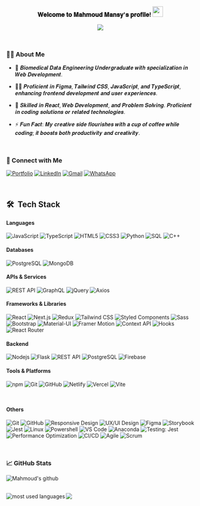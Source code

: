 

  <h3 align="center">
𝐖𝐞𝐥𝐜𝐨𝐦𝐞 𝐭𝐨 𝐌𝐚𝐡𝐦𝐨𝐮𝐝 𝐌𝐚𝐧𝐬𝐲'𝐬 𝐩𝐫𝐨𝐟𝐢𝐥𝐞!
  <img src="https://media.giphy.com/media/hvRJCLFzcasrR4ia7z/giphy.gif" width="28">
</h3>

<p align="center">
  <a href="https://github.com/DenverCoder1/readme-typing-svg"><img src="https://readme-typing-svg.herokuapp.com/?lines=𝑭𝒓𝒐𝒏𝒕𝒆𝒏𝒅%20𝑫𝒆𝒗𝒆𝒍𝒐𝒑𝒆𝒓%20;𝑨𝒍𝒘𝒂𝒚𝒔%20𝒍𝒆𝒂𝒓𝒏𝒊𝒏𝒈%20𝒏𝒆𝒘%20𝒕𝒆𝒄𝒉𝒏𝒐𝒍𝒐𝒈𝒊𝒆𝒔;𝑩𝒊𝒐𝒎𝒆𝒅𝒊𝒄𝒂𝒍%20𝑫𝒂𝒕𝒂%20𝑬𝒏𝒈𝒊𝒏𝒆𝒆𝒓𝒊𝒏𝒈%20𝑼𝒏𝒅𝒆𝒓𝒈𝒓𝒂𝒅𝒖𝒂𝒕𝒆&font=Fira%20Code&center=true&width=600&height=45&color=f75c7e&vCenter=true&size=22"></a>
</p> 
<br>

### 🙋‍♂️ About Me

- 🏢 𝑩𝒊𝒐𝒎𝒆𝒅𝒊𝒄𝒂𝒍 𝑫𝒂𝒕𝒂 𝑬𝒏𝒈𝒊𝒏𝒆𝒆𝒓𝒊𝒏𝒈 𝑼𝒏𝒅𝒆𝒓𝒈𝒓𝒂𝒅𝒖𝒂𝒕𝒆 𝒘𝒊𝒕𝒉 𝒔𝒑𝒆𝒄𝒊𝒂𝒍𝒊𝒛𝒂𝒕𝒊𝒐𝒏 𝒊𝒏 𝑾𝒆𝒃 𝑫𝒆𝒗𝒆𝒍𝒐𝒑𝒎𝒆𝒏𝒕.

- 👨‍💻 𝑷𝒓𝒐𝒇𝒊𝒄𝒊𝒆𝒏𝒕 𝒊𝒏 𝑭𝒊𝒈𝒎𝒂, 𝑻𝒂𝒊𝒍𝒘𝒊𝒏𝒅 𝑪𝑺𝑺, 𝑱𝒂𝒗𝒂𝑺𝒄𝒓𝒊𝒑𝒕, 𝒂𝒏𝒅 𝑻𝒚𝒑𝒆𝑺𝒄𝒓𝒊𝒑𝒕, 𝒆𝒏𝒉𝒂𝒏𝒄𝒊𝒏𝒈 𝒇𝒓𝒐𝒏𝒕𝒆𝒏𝒅 𝒅𝒆𝒗𝒆𝒍𝒐𝒑𝒎𝒆𝒏𝒕 𝒂𝒏𝒅 𝒖𝒔𝒆𝒓 𝒆𝒙𝒑𝒆𝒓𝒊𝒆𝒏𝒄𝒆𝒔.

- 💬 𝑺𝒌𝒊𝒍𝒍𝒆𝒅 𝒊𝒏 𝑹𝒆𝒂𝒄𝒕, 𝑾𝒆𝒃 𝑫𝒆𝒗𝒆𝒍𝒐𝒑𝒎𝒆𝒏𝒕, 𝒂𝒏𝒅 𝑷𝒓𝒐𝒃𝒍𝒆𝒎 𝑺𝒐𝒍𝒗𝒊𝒏𝒈. 𝑷𝒓𝒐𝒇𝒊𝒄𝒊𝒆𝒏𝒕 𝒊𝒏 𝒄𝒐𝒅𝒊𝒏𝒈 𝒔𝒐𝒍𝒖𝒕𝒊𝒐𝒏𝒔 𝒐𝒓 𝒓𝒆𝒍𝒂𝒕𝒆𝒅 𝒕𝒆𝒄𝒉𝒏𝒐𝒍𝒐𝒈𝒊𝒆𝒔.

- ⚡ 𝑭𝒖𝒏 𝑭𝒂𝒄𝒕: 𝑴𝒚 𝒄𝒓𝒆𝒂𝒕𝒊𝒗𝒆 𝒔𝒊𝒅𝒆 𝒇𝒍𝒐𝒖𝒓𝒊𝒔𝒉𝒆𝒔 𝒘𝒊𝒕𝒉 𝒂 𝒄𝒖𝒑 𝒐𝒇 𝒄𝒐𝒇𝒇𝒆𝒆 𝒘𝒉𝒊𝒍𝒆 𝒄𝒐𝒅𝒊𝒏𝒈; 𝒊𝒕 𝒃𝒐𝒐𝒔𝒕𝒔 𝒃𝒐𝒕𝒉 𝒑𝒓𝒐𝒅𝒖𝒄𝒕𝒊𝒗𝒊𝒕𝒚 𝒂𝒏𝒅 𝒄𝒓𝒆𝒂𝒕𝒊𝒗𝒊𝒕𝒚.

<br>


### 📧 Connect with Me
[![Portfolio](https://img.shields.io/badge/-Portfolio-0077B5?style=flat&logo=&logoColor=black)](https://mahmoud-mansy-portfolio.netlify.app/)
[![LinkedIn](https://img.shields.io/badge/-LINKEDIN-0077B5?style=flat&logo=linkedin&logoColor=white)](https://www.linkedin.com/in/mahmoud-mansy-a189a5232/)
[![Gmail](https://img.shields.io/badge/-GMAIL-D14836?style=flat&logo=gmail&logoColor=white)](mahmoud2abdalfattah@gmail.com)
[![WhatsApp](https://img.shields.io/badge/WhatsApp-%230077B5.svg?logo=whatsapp&logoColor=white)](https://wa.me/201010352387) 

<br>


## 🛠 &nbsp;Tech Stack

#### Languages
![JavaScript](https://img.shields.io/badge/-JavaScript-F7DF1E?style=flat&logo=javascript&logoColor=000000)
![TypeScript](https://img.shields.io/badge/-TypeScript-3178C6?style=flat&logo=typescript&logoColor=ffffff)
![HTML5](https://img.shields.io/badge/-HTML5-E34F26?style=flat&logo=html5&logoColor=ffffff)
![CSS3](https://img.shields.io/badge/-CSS3-1572B6?style=flat&logo=css3&logoColor=ffffff)
![Python](https://img.shields.io/badge/-Python-3776AB?style=flat&logo=python&logoColor=ffffff)
![SQL](https://img.shields.io/badge/-SQL-4169E1?style=flat&logo=postgresql&logoColor=ffffff)
![C++](https://img.shields.io/badge/-C++-00599C?style=flat&logo=c%2B%2B&logoColor=ffffff)
<br>

#### Databases
![PostgreSQL](https://img.shields.io/badge/-PostgreSQL-336791?style=flat&logo=postgresql&logoColor=ffffff)
![MongoDB](https://img.shields.io/badge/-MongoDB-47A248?style=flat&logo=mongodb&logoColor=ffffff)
<br>

#### APIs & Services
![REST API](https://img.shields.io/badge/-REST_API-009688?style=flat&logo=rest&logoColor=ffffff)
![GraphQL](https://img.shields.io/badge/-GraphQL-E10098?style=flat&logo=graphql&logoColor=ffffff)
![jQuery](https://img.shields.io/badge/-jQuery-0769AD?style=flat&logo=jquery&logoColor=ffffff)
![Axios](https://img.shields.io/badge/-Axios-5A29E4?style=flat&logo=axios&logoColor=ffffff)
<br>


#### Frameworks & Libraries
![React](https://img.shields.io/badge/-React-61DAFB?style=flat&logo=react&logoColor=ffffff)
![Next.js](https://img.shields.io/badge/-Next.js-000000?style=flat&logo=next.js&logoColor=ffffff)
![Redux](https://img.shields.io/badge/-Redux-764ABC?style=flat&logo=redux&logoColor=ffffff)
![Tailwind CSS](https://img.shields.io/badge/-Tailwind_CSS-38B2AC?style=flat&logo=tailwind-css&logoColor=ffffff)
![Styled Components](https://img.shields.io/badge/-Styled_Components-DB7093?style=flat&logo=styled-components&logoColor=ffffff)
![Sass](https://img.shields.io/badge/-Sass-CC6699?style=flat&logo=sass&logoColor=ffffff)
![Bootstrap](https://img.shields.io/badge/-Bootstrap-7952B3?style=flat&logo=bootstrap&logoColor=ffffff)
![Material-UI](https://img.shields.io/badge/-Material--UI-0081CB?style=flat&logo=material-ui&logoColor=ffffff)
![Framer Motion](https://img.shields.io/badge/-Framer_Motion-0055FF?style=flat&logo=framer&logoColor=ffffff)
![Context API](https://img.shields.io/badge/-Context_API-61DAFB?style=flat&logo=react&logoColor=ffffff)
![Hooks](https://img.shields.io/badge/-Hooks-61DAFB?style=flat&logo=react&logoColor=ffffff)
![React Router](https://img.shields.io/badge/-React_Router-CA4245?style=flat&logo=react-router&logoColor=ffffff)
<br>

#### Backend
![Nodejs](https://img.shields.io/badge/-Nodejs-339933?style=flat&logo=Node.js&logoColor=ffffff)
![Flask](https://img.shields.io/badge/Flask-%23404d59.svg?style=flat&logo=Flask&logoColor=%2361DAFB)
![REST API](https://img.shields.io/badge/-REST_API-009688?style=flat&logo=rest&logoColor=ffffff)
![PostgreSQL](https://img.shields.io/badge/-PostgreSQL-336791?style=flat&logo=postgresql)
![Firebase](https://img.shields.io/badge/-Firebase-FFCA28?style=flat&logo=firebase&logoColor=ffffff)
<br>

#### Tools & Platforms
![npm](https://img.shields.io/badge/-npm-CB3837?style=flat&logo=npm&logoColor=ffffff)
![Git](https://img.shields.io/badge/-Git-F05032?style=flat&logo=git&logoColor=ffffff)
![GitHub](https://img.shields.io/badge/-GitHub-181717?style=flat&logo=github&logoColor=ffffff)
![Netlify](https://img.shields.io/badge/-Netlify-00C7B7?style=flat&logo=netlify&logoColor=ffffff)
![Vercel](https://img.shields.io/badge/-Vercel-000000?style=flat&logo=vercel&logoColor=ffffff)
![Vite](https://img.shields.io/badge/-Vite-646CFF?style=flat&logo=vite&logoColor=ffffff)

<br>

#### Others
![Git](https://img.shields.io/badge/-Git-%23F05032?style=flat&logo=git&logoColor=%23ffffff)
![GitHub](https://img.shields.io/badge/-GitHub-181717?style=flat&logo=github)
![Responsive Design](https://img.shields.io/badge/-Responsive_Design-51B7B3?style=flat&logo=responsive&logoColor=ffffff)
![UX/UI Design](https://img.shields.io/badge/-UX/UI_Design-FF4785?style=flat&logo=design&logoColor=ffffff)
![Figma](https://img.shields.io/badge/-Figma-F24E1E?style=flat&logo=figma&logoColor=ffffff)
![Storybook](https://img.shields.io/badge/-Storybook-FF4785?style=flat&logo=storybook&logoColor=ffffff)
![Jest](https://img.shields.io/badge/-Jest-C21325?style=flat&logo=jest&logoColor=ffffff)
![Linux](https://img.shields.io/badge/-Linux-222222?style=flat&logo=linux&logoColor=FCC624)
![Powershell](http://img.shields.io/badge/-Powershell-5391FE?style=flat&logo=powershell&logoColor=ffffff)
![VS Code](http://img.shields.io/badge/-VS%20Code-007ACC?style=flat&logo=visual-studio-code&logoColor=ffffff)
![Anaconda](https://img.shields.io/badge/Anaconda-%2344A833.svg?style=flat&logo=anaconda&logoColor=white)
![Testing: Jest](https://img.shields.io/badge/-Testing:_Jest-C21325?style=flat&logo=jest&logoColor=ffffff)
![Performance Optimization](https://img.shields.io/badge/-Performance_Optimization-007ACC?style=flat&logo=performance&logoColor=ffffff)
![CI/CD](https://img.shields.io/badge/-CI/CD-2088FF?style=flat&logo=continuous-integration&logoColor=ffffff)
![Agile](https://img.shields.io/badge/-Agile-FF3E00?style=flat&logo=agile&logoColor=ffffff)
![Scrum](https://img.shields.io/badge/-Scrum-6DB33F?style=flat&logo=scrum&logoColor=ffffff)




<br>

### 📈 GitHub Stats

![Mahmoud's github](https://github-readme-stats.vercel.app/api?username=MMansy19&show_icons=true&hide_border=true)

<br>
<img align="left" src="https://github-readme-stats.vercel.app/api/top-langs?username=MMansy19&show_icons=true&locale=en&layout=compact&theme=radical" alt="most used languages" />
<a href="https://komarev.com/ghpvc/?username=MMansy19&style=for-the-badge">
    <img src="https://komarev.com/ghpvc/?username=MMansy19&style=for-the-badge">  
</a>
